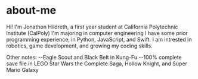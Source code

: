 # about-me
Hi! I'm Jonathon Hildreth, a first year student at California Polytechnic Institute (CalPoly)
I'm majoring in computer engineering
I have some prior programming experience, in Python, JavaScript, and Swift. 
I am intrested in robotics, game development, and growing my coding skills.

Other notes: 
--Eagle Scout and Black Belt in Kung-Fu
--100% complete save file in LEGO Star Wars the Complete Saga, Hollow Knight, and Super Mario Galaxy
